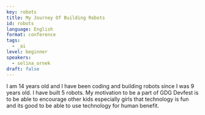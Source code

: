 ```yaml
---
key: robots
title: My Journey Of Building Robots
id: robots
language: English
format: conference
tags:
  - _ai
level: beginner
speakers:
  - selina_ornek
draft: false
---
```


I am 14 years old and I have been coding and building robots since I was 9 years old. I have built 5 robots. My motivation to be a part of GDG Devfest is to be able to encourage other kids especially girls that technology is fun and its good to be able to use technology for human benefit.
